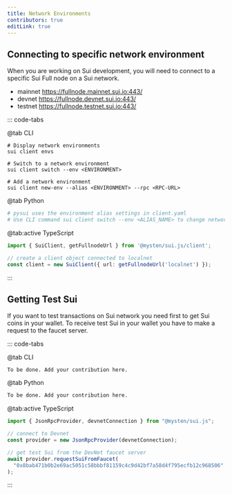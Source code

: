 ```yaml
---
title: Network Environments
contributors: true
editLink: true
---
```


## Connecting to specific network environment

When you are working on Sui development, you will need to connect to a specific Sui Full node on a Sui network.

- mainnet https://fullnode.mainnet.sui.io:443/
- devnet https://fullnode.devnet.sui.io:443/
- testnet https://fullnode.testnet.sui.io:443/

::: code-tabs

@tab CLI

```shell
# Display network environments 
sui client envs

# Switch to a network environment
sui client switch --env <ENVIRONMENT>

# Add a network environment
sui client new-env --alias <ENVIRONMENT> --rpc <RPC-URL>
```

@tab Python

```python
# pysui uses the environment alias settings in client.yaml
# Use CLI command sui client switch --env <ALIAS_NAME> to change network
```

@tab:active TypeScript

```ts
import { SuiClient, getFullnodeUrl } from '@mysten/sui.js/client';

// create a client object connected to localnet
const client = new SuiClient({ url: getFullnodeUrl('localnet') });

```

:::

## Getting Test Sui

If you want to test transactions on Sui network you need first to get Sui coins in your wallet. To receive test Sui in your wallet you have to make a request to the faucet server.

::: code-tabs

@tab CLI

```shell
To be done. Add your contribution here.
```

@tab Python

```python
To be done. Add your contribution here.
```

@tab:active TypeScript

```ts
import { JsonRpcProvider, devnetConnection } from "@mysten/sui.js";

// connect to Devnet
const provider = new JsonRpcProvider(devnetConnection);

// get test Sui from the DevNet faucet server
await provider.requestSuiFromFaucet(
  "0x8bab471b0b2e69ac5051c58bbbf81159c4c9d42bf7a58d4f795ecfb12c968506"
);
```

:::
